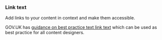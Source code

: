 ### Link text

Add links to your content in context and make them accessible.

GOV.UK has [guidance on best practice text link text](https://www.gov.uk/guidance/content-design/links) which can be used as best practice for all content designers. 
